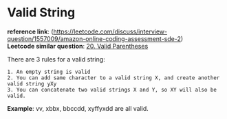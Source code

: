 # Valid String  
**reference link**: (https://leetcode.com/discuss/interview-question/1557009/amazon-online-coding-assessment-sde-2)  
**Leetcode similar question**: [20. Valid Parentheses](https://leetcode.com/problems/valid-parentheses/)  

There are 3 rules for a valid string:  

    1. An empty string is valid  
    2. You can add same character to a valid string X, and create another valid string yXy  
    3. You can concatenate two valid strings X and Y, so XY will also be valid.  
**Example**: vv, xbbx, bbccdd, xyffyxdd are all valid.  
